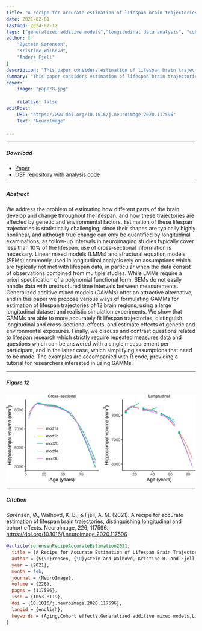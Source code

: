 ```yaml
---
title: "A recipe for accurate estimation of lifespan brain trajectories, distinguishing longitudinal and cohort effects" 
date: 2021-02-01
lastmod: 2024-07-12
tags: ["generalized additive models","longitudinal data analysis", "cohort effects", "MRI"]
author: [
    "Øystein Sørensen",
    "Kristine Walhovd",
    "Anders Fjell"
]
description: "This paper considers estimation of lifespan brain trajectories from longitudinal data, using generalized additive mixed models. It studies how to distinguish longitudinal effects from cohort effects, and shows example code in R which practitioners can use for their own data. Published in NeuroImage."
summary: "This paper considers estimation of lifespan brain trajectories from longitudinal data, using generalized additive mixed models. It studies how to distinguish longitudinal effects from cohort effects, and shows example code in R which practitioners can use for their own data. Published in NeuroImage."
cover:
    image: "paper8.jpg"
    
    relative: false
editPost:
    URL: "https://www.doi.org/10.1016/j.neuroimage.2020.117596"
    Text: "NeuroImage"

---
```


---

##### Download

+ [Paper](https://www.doi.org/10.1016/j.neuroimage.2020.117596)
+ [OSF repository with analysis code](https://osf.io/xnuhz/)

---

##### Abstract

We address the problem of estimating how different parts of the brain develop and change throughout the lifespan, and how these trajectories are affected by genetic and environmental factors. Estimation of these lifespan trajectories is statistically challenging, since their shapes are typically highly nonlinear, and although true change can only be quantified by longitudinal examinations, as follow-up intervals in neuroimaging studies typically cover less than 10% of the lifespan, use of cross-sectional information is necessary. Linear mixed models (LMMs) and structural equation models (SEMs) commonly used in longitudinal analysis rely on assumptions which are typically not met with lifespan data, in particular when the data consist of observations combined from multiple studies. While LMMs require a priori specification of a polynomial functional form, SEMs do not easily handle data with unstructured time intervals between measurements. Generalized additive mixed models (GAMMs) offer an attractive alternative, and in this paper we propose various ways of formulating GAMMs for estimation of lifespan trajectories of 12 brain regions, using a large longitudinal dataset and realistic simulation experiments. We show that GAMMs are able to more accurately fit lifespan trajectories, distinguish longitudinal and cross-sectional effects, and estimate effects of genetic and environmental exposures. Finally, we discuss and contrast questions related to lifespan research which strictly require repeated measures data and questions which can be answered with a single measurement per participant, and in the latter case, which simplifying assumptions that need to be made. The examples are accompanied with R code, providing a tutorial for researchers interested in using GAMMs.

---

##### Figure 12

![](paper8.jpg)

---

##### Citation

Sørensen, Ø., Walhovd, K. B., & Fjell, A. M. (2021). A recipe for accurate estimation of lifespan brain trajectories, distinguishing longitudinal and cohort effects. NeuroImage, 226, 117596. https://doi.org/10.1016/j.neuroimage.2020.117596


```BibTeX
@article{sorensenRecipeAccurateEstimation2021,
  title = {A Recipe for Accurate Estimation of Lifespan Brain Trajectories, Distinguishing Longitudinal and Cohort Effects},
  author = {S{\o}rensen, {\O}ystein and Walhovd, Kristine B. and Fjell, Anders M.},
  year = {2021},
  month = feb,
  journal = {NeuroImage},
  volume = {226},
  pages = {117596},
  issn = {1053-8119},
  doi = {10.1016/j.neuroimage.2020.117596},
  langid = {english},
  keywords = {Aging,Cohort effects,Generalized additive mixed models,Lifespan brain research,Longitudinal analysis,MRI,R}
}
```



